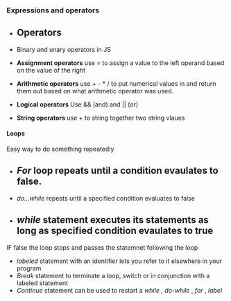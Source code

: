 ### Expressions and operators

- ## Operators
- Binary and unary operators in JS

- **Assignment operators** use = to assign a value to the left operand based on the value of the right

- **Arithmetic operators** use + - * / to put numerical values in and return them out based on what arithmetic operator was used.

- **Logical operators** Use && (and) and || (or)
- **String operators** use + to string together two string vlaues

#### Loops
Easy way to do something repeatedly
- ## *For* loop repeats until a condition evaulates to false.
- *do...while* repeats until a specified condition evaluates to false
-  ## *while* statement executes its statements as long as specified condition evaulates to true
IF false the loop stops and passes the statemnet following the loop
- *labeled* statement with an identifier lets you refer to it elsewhere in your program
- *Break* statement to terminate a loop, switch or in conjunction with a labeled statement
- *Continue* statement can be used to restart a *while* , *do-while* , *for* , *label*

